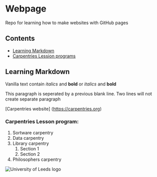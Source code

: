 # Webpage
Repo for learning how to make websites with GitHub pages
## Contents
* [Learning Markdown](#learning-markdown)
* [Carpentries Lession programs](#carpentries-lesson-program)

## Learning Markdown

Vanilla text contain *italics* and **bold** or _italics_ and __bold__

This paragraph is seperated by a previous blank line. 
Two lines will not create separate paragraph

[Carpentries website] (https://carpentries.org)


### Carpentries Lesson program: 
1. Sortware carpentry
2. Data carpentry
3. Library carpentry
    1. Section 1
    2. Section 2
4. Philosophers carpentry


![University of Leeds logo](https://cdn.theuniguide.co.uk/uploads/image/file/11316/University_of_Leeds.png)
